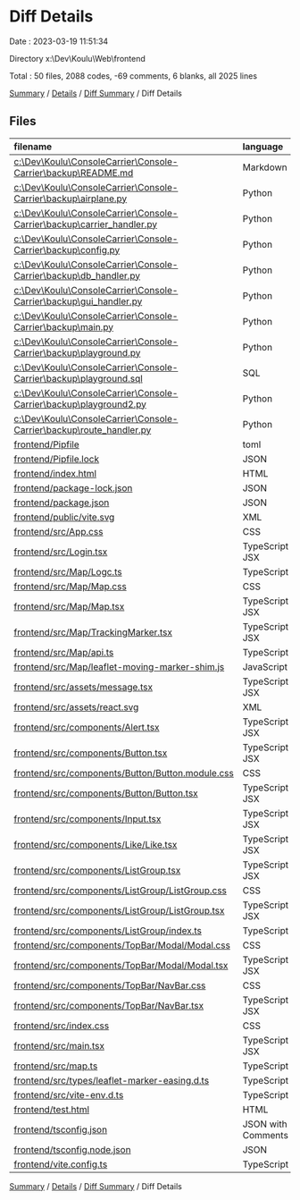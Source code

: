 # Diff Details

Date : 2023-03-19 11:51:34

Directory x:\\Dev\\Koulu\\Web\\frontend

Total : 50 files,  2088 codes, -69 comments, 6 blanks, all 2025 lines

[Summary](results.md) / [Details](details.md) / [Diff Summary](diff.md) / Diff Details

## Files
| filename | language | code | comment | blank | total |
| :--- | :--- | ---: | ---: | ---: | ---: |
| [c:\Dev\Koulu\ConsoleCarrier\Console-Carrier\backup\README.md](/c:%5CDev%5CKoulu%5CConsoleCarrier%5CConsole-Carrier%5Cbackup%5CREADME.md) | Markdown | -2 | 0 | -1 | -3 |
| [c:\Dev\Koulu\ConsoleCarrier\Console-Carrier\backup\airplane.py](/c:%5CDev%5CKoulu%5CConsoleCarrier%5CConsole-Carrier%5Cbackup%5Cairplane.py) | Python | -28 | -9 | -5 | -42 |
| [c:\Dev\Koulu\ConsoleCarrier\Console-Carrier\backup\carrier_handler.py](/c:%5CDev%5CKoulu%5CConsoleCarrier%5CConsole-Carrier%5Cbackup%5Ccarrier_handler.py) | Python | -33 | -6 | -8 | -47 |
| [c:\Dev\Koulu\ConsoleCarrier\Console-Carrier\backup\config.py](/c:%5CDev%5CKoulu%5CConsoleCarrier%5CConsole-Carrier%5Cbackup%5Cconfig.py) | Python | -23 | -3 | -4 | -30 |
| [c:\Dev\Koulu\ConsoleCarrier\Console-Carrier\backup\db_handler.py](/c:%5CDev%5CKoulu%5CConsoleCarrier%5CConsole-Carrier%5Cbackup%5Cdb_handler.py) | Python | -66 | -10 | -14 | -90 |
| [c:\Dev\Koulu\ConsoleCarrier\Console-Carrier\backup\gui_handler.py](/c:%5CDev%5CKoulu%5CConsoleCarrier%5CConsole-Carrier%5Cbackup%5Cgui_handler.py) | Python | -132 | -6 | -15 | -153 |
| [c:\Dev\Koulu\ConsoleCarrier\Console-Carrier\backup\main.py](/c:%5CDev%5CKoulu%5CConsoleCarrier%5CConsole-Carrier%5Cbackup%5Cmain.py) | Python | -48 | -30 | -13 | -91 |
| [c:\Dev\Koulu\ConsoleCarrier\Console-Carrier\backup\playground.py](/c:%5CDev%5CKoulu%5CConsoleCarrier%5CConsole-Carrier%5Cbackup%5Cplayground.py) | Python | -77 | 0 | -16 | -93 |
| [c:\Dev\Koulu\ConsoleCarrier\Console-Carrier\backup\playground.sql](/c:%5CDev%5CKoulu%5CConsoleCarrier%5CConsole-Carrier%5Cbackup%5Cplayground.sql) | SQL | -20 | 0 | -2 | -22 |
| [c:\Dev\Koulu\ConsoleCarrier\Console-Carrier\backup\playground2.py](/c:%5CDev%5CKoulu%5CConsoleCarrier%5CConsole-Carrier%5Cbackup%5Cplayground2.py) | Python | -58 | -14 | -20 | -92 |
| [c:\Dev\Koulu\ConsoleCarrier\Console-Carrier\backup\route_handler.py](/c:%5CDev%5CKoulu%5CConsoleCarrier%5CConsole-Carrier%5Cbackup%5Croute_handler.py) | Python | -115 | -13 | -17 | -145 |
| [frontend/Pipfile](/frontend/Pipfile) | toml | 9 | 0 | 4 | 13 |
| [frontend/Pipfile.lock](/frontend/Pipfile.lock) | JSON | 125 | 0 | 1 | 126 |
| [frontend/index.html](/frontend/index.html) | HTML | 19 | 0 | 1 | 20 |
| [frontend/package-lock.json](/frontend/package-lock.json) | JSON | 1,902 | 0 | 1 | 1,903 |
| [frontend/package.json](/frontend/package.json) | JSON | 31 | 0 | 1 | 32 |
| [frontend/public/vite.svg](/frontend/public/vite.svg) | XML | 1 | 0 | 0 | 1 |
| [frontend/src/App.css](/frontend/src/App.css) | CSS | 4 | 0 | 1 | 5 |
| [frontend/src/Login.tsx](/frontend/src/Login.tsx) | TypeScript JSX | 50 | 0 | 7 | 57 |
| [frontend/src/Map/Logc.ts](/frontend/src/Map/Logc.ts) | TypeScript | 0 | 0 | 1 | 1 |
| [frontend/src/Map/Map.css](/frontend/src/Map/Map.css) | CSS | 6 | 0 | 1 | 7 |
| [frontend/src/Map/Map.tsx](/frontend/src/Map/Map.tsx) | TypeScript JSX | 102 | 17 | 16 | 135 |
| [frontend/src/Map/TrackingMarker.tsx](/frontend/src/Map/TrackingMarker.tsx) | TypeScript JSX | 65 | 2 | 16 | 83 |
| [frontend/src/Map/api.ts](/frontend/src/Map/api.ts) | TypeScript | 30 | 0 | 3 | 33 |
| [frontend/src/Map/leaflet-moving-marker-shim.js](/frontend/src/Map/leaflet-moving-marker-shim.js) | JavaScript | 6 | 0 | 3 | 9 |
| [frontend/src/assets/message.tsx](/frontend/src/assets/message.tsx) | TypeScript JSX | 5 | 0 | 2 | 7 |
| [frontend/src/assets/react.svg](/frontend/src/assets/react.svg) | XML | 1 | 0 | 0 | 1 |
| [frontend/src/components/Alert.tsx](/frontend/src/components/Alert.tsx) | TypeScript JSX | 7 | 0 | 3 | 10 |
| [frontend/src/components/Button.tsx](/frontend/src/components/Button.tsx) | TypeScript JSX | 14 | 0 | 3 | 17 |
| [frontend/src/components/Button/Button.module.css](/frontend/src/components/Button/Button.module.css) | CSS | 9 | 0 | 2 | 11 |
| [frontend/src/components/Button/Button.tsx](/frontend/src/components/Button/Button.tsx) | TypeScript JSX | 14 | 0 | 4 | 18 |
| [frontend/src/components/Input.tsx](/frontend/src/components/Input.tsx) | TypeScript JSX | 21 | 0 | 4 | 25 |
| [frontend/src/components/Like/Like.tsx](/frontend/src/components/Like/Like.tsx) | TypeScript JSX | 19 | 0 | 2 | 21 |
| [frontend/src/components/ListGroup.tsx](/frontend/src/components/ListGroup.tsx) | TypeScript JSX | 24 | 0 | 5 | 29 |
| [frontend/src/components/ListGroup/ListGroup.css](/frontend/src/components/ListGroup/ListGroup.css) | CSS | 0 | 0 | 1 | 1 |
| [frontend/src/components/ListGroup/ListGroup.tsx](/frontend/src/components/ListGroup/ListGroup.tsx) | TypeScript JSX | 36 | 0 | 7 | 43 |
| [frontend/src/components/ListGroup/index.ts](/frontend/src/components/ListGroup/index.ts) | TypeScript | 2 | 0 | 1 | 3 |
| [frontend/src/components/TopBar/Modal/Modal.css](/frontend/src/components/TopBar/Modal/Modal.css) | CSS | 20 | 0 | 2 | 22 |
| [frontend/src/components/TopBar/Modal/Modal.tsx](/frontend/src/components/TopBar/Modal/Modal.tsx) | TypeScript JSX | 19 | 0 | 4 | 23 |
| [frontend/src/components/TopBar/NavBar.css](/frontend/src/components/TopBar/NavBar.css) | CSS | 18 | 0 | 4 | 22 |
| [frontend/src/components/TopBar/NavBar.tsx](/frontend/src/components/TopBar/NavBar.tsx) | TypeScript JSX | 38 | 1 | 5 | 44 |
| [frontend/src/index.css](/frontend/src/index.css) | CSS | 0 | 0 | 1 | 1 |
| [frontend/src/main.tsx](/frontend/src/main.tsx) | TypeScript JSX | 27 | 0 | 6 | 33 |
| [frontend/src/map.ts](/frontend/src/map.ts) | TypeScript | 0 | 0 | 1 | 1 |
| [frontend/src/types/leaflet-marker-easing.d.ts](/frontend/src/types/leaflet-marker-easing.d.ts) | TypeScript | 12 | 0 | 2 | 14 |
| [frontend/src/vite-env.d.ts](/frontend/src/vite-env.d.ts) | TypeScript | 0 | 1 | 1 | 2 |
| [frontend/test.html](/frontend/test.html) | HTML | 19 | 0 | 1 | 20 |
| [frontend/tsconfig.json](/frontend/tsconfig.json) | JSON with Comments | 21 | 0 | 1 | 22 |
| [frontend/tsconfig.node.json](/frontend/tsconfig.node.json) | JSON | 9 | 0 | 1 | 10 |
| [frontend/vite.config.ts](/frontend/vite.config.ts) | TypeScript | 5 | 1 | 2 | 8 |

[Summary](results.md) / [Details](details.md) / [Diff Summary](diff.md) / Diff Details